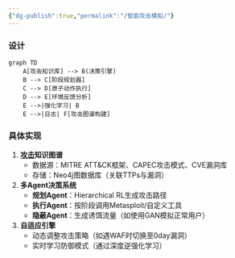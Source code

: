 ```yaml
---
{"dg-publish":true,"permalink":"/智能攻击模拟/"}
---
```


### 设计
```mermaid
graph TD
    A[攻击知识库] --> B(决策引擎)
    B --> C[阶段规划器]
    C --> D[原子动作执行]
    D --> E[环境反馈分析]
    E -->|强化学习| B
    E -->|日志| F[攻击图谱构建]
```


### 具体实现
1. **[攻击](攻击.md)知识图谱**
    - 数据源：MITRE ATT&CK框架、CAPEC攻击模式、CVE漏洞库
    - 存储：Neo4j图数据库（关联TTPs与漏洞）
2. **多Agent决策系统**
    - **规划Agent**：Hierarchical RL生成攻击路径
    - **执行Agent**：按阶段调用Metasploit/自定义工具
    - **隐蔽Agent**：生成诱饵流量（如使用GAN模拟正常用户）
3. **自适应引擎**
    - 动态调整攻击策略（如遇WAF时切换至0day漏洞）
    - 实时学习防御模式（通过深度逆强化学习）